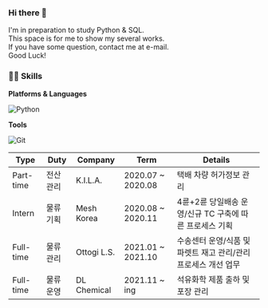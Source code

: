 ### Hi there 👋

I'm in preparation to study Python & SQL.\
This space is for me to show my several works.\
If you have some question, contact me at e-mail.\
Good Luck!

### 🐱‍🐉 Skills
**Platforms & Languages**

![Python](http://img.shields.io/badge/-Python-3776AB?style=flat-square&logo=Python&logoColor=white)

**Tools**

![Git](http://img.shields.io/badge/-Git-F05032?style=flat-square&logo=Git&logoColor=white)

| Type | Duty | Company | Term | Details |
| ---- | ---- | ---- | ----------- | ----- |
| Part-time | 전산관리 | K.I.L.A. | 2020.07 ~ 2020.08 | 택배 차량 허가정보 관리 |
| Intern | 물류기획 | Mesh Korea | 2020.08 ~ 2020.11 | 4륜+2륜 당일배송 운영/신규 TC 구축에 따른 프로세스 기획 |
| Full-time | 물류관리 | Ottogi L.S. | 2021.01 ~ 2021.10 | 수송센터 운영/식품 및 파렛트 재고 관리/관리 프로세스 개선 업무 |
| Full-time | 물류운영 | DL Chemical | 2021.11 ~ ing | 석유화학 제품 출하 및 포장 관리 |
